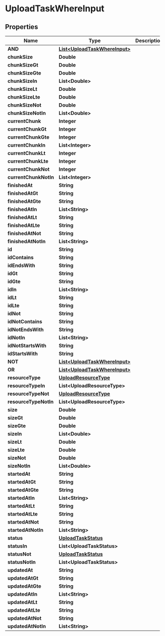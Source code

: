 

# UploadTaskWhereInput


## Properties

Name | Type | Description | Notes
------------ | ------------- | ------------- | -------------
**AND** | [**List&lt;UploadTaskWhereInput&gt;**](UploadTaskWhereInput.md) |  |  [optional]
**chunkSize** | **Double** |  |  [optional]
**chunkSizeGt** | **Double** |  |  [optional]
**chunkSizeGte** | **Double** |  |  [optional]
**chunkSizeIn** | **List&lt;Double&gt;** |  |  [optional]
**chunkSizeLt** | **Double** |  |  [optional]
**chunkSizeLte** | **Double** |  |  [optional]
**chunkSizeNot** | **Double** |  |  [optional]
**chunkSizeNotIn** | **List&lt;Double&gt;** |  |  [optional]
**currentChunk** | **Integer** |  |  [optional]
**currentChunkGt** | **Integer** |  |  [optional]
**currentChunkGte** | **Integer** |  |  [optional]
**currentChunkIn** | **List&lt;Integer&gt;** |  |  [optional]
**currentChunkLt** | **Integer** |  |  [optional]
**currentChunkLte** | **Integer** |  |  [optional]
**currentChunkNot** | **Integer** |  |  [optional]
**currentChunkNotIn** | **List&lt;Integer&gt;** |  |  [optional]
**finishedAt** | **String** |  |  [optional]
**finishedAtGt** | **String** |  |  [optional]
**finishedAtGte** | **String** |  |  [optional]
**finishedAtIn** | **List&lt;String&gt;** |  |  [optional]
**finishedAtLt** | **String** |  |  [optional]
**finishedAtLte** | **String** |  |  [optional]
**finishedAtNot** | **String** |  |  [optional]
**finishedAtNotIn** | **List&lt;String&gt;** |  |  [optional]
**id** | **String** |  |  [optional]
**idContains** | **String** |  |  [optional]
**idEndsWith** | **String** |  |  [optional]
**idGt** | **String** |  |  [optional]
**idGte** | **String** |  |  [optional]
**idIn** | **List&lt;String&gt;** |  |  [optional]
**idLt** | **String** |  |  [optional]
**idLte** | **String** |  |  [optional]
**idNot** | **String** |  |  [optional]
**idNotContains** | **String** |  |  [optional]
**idNotEndsWith** | **String** |  |  [optional]
**idNotIn** | **List&lt;String&gt;** |  |  [optional]
**idNotStartsWith** | **String** |  |  [optional]
**idStartsWith** | **String** |  |  [optional]
**NOT** | [**List&lt;UploadTaskWhereInput&gt;**](UploadTaskWhereInput.md) |  |  [optional]
**OR** | [**List&lt;UploadTaskWhereInput&gt;**](UploadTaskWhereInput.md) |  |  [optional]
**resourceType** | [**UploadResourceType**](UploadResourceType.md) |  |  [optional]
**resourceTypeIn** | **List&lt;UploadResourceType&gt;** |  |  [optional]
**resourceTypeNot** | [**UploadResourceType**](UploadResourceType.md) |  |  [optional]
**resourceTypeNotIn** | **List&lt;UploadResourceType&gt;** |  |  [optional]
**size** | **Double** |  |  [optional]
**sizeGt** | **Double** |  |  [optional]
**sizeGte** | **Double** |  |  [optional]
**sizeIn** | **List&lt;Double&gt;** |  |  [optional]
**sizeLt** | **Double** |  |  [optional]
**sizeLte** | **Double** |  |  [optional]
**sizeNot** | **Double** |  |  [optional]
**sizeNotIn** | **List&lt;Double&gt;** |  |  [optional]
**startedAt** | **String** |  |  [optional]
**startedAtGt** | **String** |  |  [optional]
**startedAtGte** | **String** |  |  [optional]
**startedAtIn** | **List&lt;String&gt;** |  |  [optional]
**startedAtLt** | **String** |  |  [optional]
**startedAtLte** | **String** |  |  [optional]
**startedAtNot** | **String** |  |  [optional]
**startedAtNotIn** | **List&lt;String&gt;** |  |  [optional]
**status** | [**UploadTaskStatus**](UploadTaskStatus.md) |  |  [optional]
**statusIn** | **List&lt;UploadTaskStatus&gt;** |  |  [optional]
**statusNot** | [**UploadTaskStatus**](UploadTaskStatus.md) |  |  [optional]
**statusNotIn** | **List&lt;UploadTaskStatus&gt;** |  |  [optional]
**updatedAt** | **String** |  |  [optional]
**updatedAtGt** | **String** |  |  [optional]
**updatedAtGte** | **String** |  |  [optional]
**updatedAtIn** | **List&lt;String&gt;** |  |  [optional]
**updatedAtLt** | **String** |  |  [optional]
**updatedAtLte** | **String** |  |  [optional]
**updatedAtNot** | **String** |  |  [optional]
**updatedAtNotIn** | **List&lt;String&gt;** |  |  [optional]



